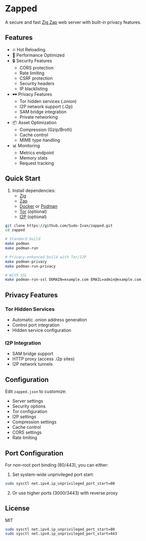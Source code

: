 # Zapped

A secure and fast [Zig Zap](https://zigzap.org/) web server with built-in privacy features.

## Features

- 🔥 Hot Reloading
- 🚀 Performance Optimized
- 🔒 Security Features
  - CORS protection
  - Rate limiting
  - CSRF protection
  - Security headers
  - IP blacklisting
- 🕶️ Privacy Features
  - Tor hidden services (.onion)
  - I2P network support (.i2p)
  - SAM bridge integration
  - Private networking
- 📦 Asset Optimization
  - Compression (Gzip/Brotli)
  - Cache control
  - MIME type handling
- 📊 Monitoring
  - Metrics endpoint
  - Memory stats
  - Request tracking

## Quick Start

1. Install dependencies:
   - [Zig](https://ziglang.org/download/)
   - [Zap](https://zigzap.org/learn.html)
   - [Docker](https://docs.docker.com/get-docker/) or [Podman](https://podman.io/getting-started/installation)
   - [Tor](https://www.torproject.org/) (optional)
   - [I2P](https://geti2p.net/) (optional)

```bash
git clone https://github.com/Sudo-Ivan/zapped.git
cd zapped

# Standard build
make podman
make podman-run

# Privacy-enhanced build with Tor/I2P
make podman-privacy
make podman-run-privacy

# With SSL
make podman-run-ssl DOMAIN=example.com EMAIL=admin@example.com
```

## Privacy Features

### Tor Hidden Services
- Automatic .onion address generation
- Control port integration
- Hidden service configuration

### I2P Integration
- SAM bridge support
- HTTP proxy (access .i2p sites)
- I2P network tunnels

## Configuration

Edit `zapped.json` to customize:
- Server settings
- Security options
- Tor configuration
- I2P settings
- Compression settings
- Cache control
- CORS settings
- Rate limiting

## Port Configuration

For non-root port binding (80/443), you can either:

1. Set system-wide unprivileged port start:
```bash
sudo sysctl net.ipv4.ip_unprivileged_port_start=80
```

2. Or use higher ports (3000/3443) with reverse proxy

## License

MIT

```bash
sudo sysctl net.ipv4.ip_unprivileged_port_start=80
sudo sysctl net.ipv4.ip_unprivileged_port_start=443